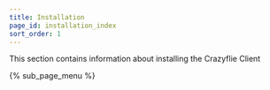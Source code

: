 ```yaml
---
title: Installation
page_id: installation_index
sort_order: 1
---
```


This section contains information about installing the Crazyflie Client

{% sub_page_menu %}
